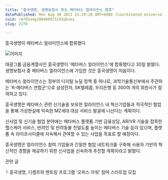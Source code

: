```yaml
---
title: "흥국생명, 생명보험사 최초 메타버스 얼라이언스 합류"
datePublished: Mon Aug 30 2021 15:29:28 GMT+0000 (Coordinated Universal Time)
cuid: cm701a4gz004609l5c63qhzey
slug: 2278

---
```



흥국생명이 메타버스 얼라이언스에 합류했다

![이미지](https://cdn.hashnode.com/res/hashnode/image/upload/v1739251237118/640b423b-a2a0-4781-a1eb-968481d728dc.jpeg)

태광그룹 금융계열사인 흥국생명이 '메타버스 얼라이언스'에 합류했다고 30일 밝혔다. 생명보험사 중 메타버스 얼라이언스에 가입한 것은 흥국생명이 처음이다.

메타버스 얼라이언스는 정부의 디지털 뉴딜 정책 중 하나로, 과학기술통신부에서 주관하는 'K-메타버스 연합군'으로 삼성전자, SK텔레콤, 우리은행 등 300여 개의 회원사가 참여하고 있다.

흥국생명은 메타버스 관련 신기술을 보유한 얼라이언스 내 혁신기업들과 적극적인 협업을 통해 가상현실에 익숙한 MZ세대 대상 서비스 발굴에 나선다는 계획이다.

신사업 및 신기술 협업 분야에는 메타버스 플랫폼 기반 금융상담, AR/VR 기술을 접목한 헬스케어 서비스, 반려인 및 반려동물 친밀도를 높이는 메타버스 기술 등이 있으며, 플랫폼 속 라이프사이클에 지속해서 관여할 수 있는 사업을 목표로 할 예정이다.

흥국생명은 얼라이언스 참여 기업들과 긴밀한 협업 네트워크를 구축해 사용자 기반의 혁신적인 경험을 제공하기 위한 신사업을 신속하게 추진할 계획이라고 밝혔다.

관련 글

└ 흥국생명, 디캠프와 멘토링 프로그램 '오피스 아워' 참여 스타트업 모집